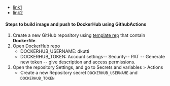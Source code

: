 - [link1](https://docs.docker.com/build/ci/github-actions/)
- [link2](https://github.com/docker/login-action)
#### Steps to build image and push to DockerHub using GithubActions
1. Create a new GitHub repository using [template rep](https://github.com/new?template_name=clockbox&template_owner=dvdksn) that contain **Dockerfile**.
2. Open DockerHub repo 
    - DOCKERHUB_USERNAME: dkutti
    - DOCKERHUB_TOKEN: Account settings-- Security-- PAT -- Generate new token -- give description and access permissions.
3. Open the repository Settings, and go to Secrets and variables > Actions
    - Create a new Repository secret `DOCKERHUB_USERNAME` and `DOCKERHUB_TOKEN`